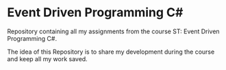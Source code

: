 
# Event Driven Programming C#

Repository containing all my assignments from the course ST: Event Driven Programming C#.

The idea of this Repository is to share my development during the course and keep all my work saved. 


